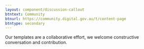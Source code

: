 ```yaml
---
layout: component/discussion-callout
btntext: Community
btnurl: https://community.digital.gov.au/t/content-page
btntype: secondary
---
```


Our templates are a collaborative effort, we welcome constructive conversation and contribution.
